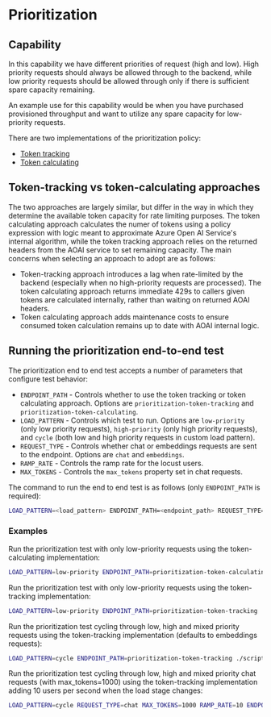 # Prioritization

## Capability

In this capability we have different priorities of request (high and low).
High priority requests should always be allowed through to the backend, while low priority requests should be allowed through only if there is sufficient spare capacity remaining.

An example use for this capability would be when you have purchased provisioned throughput and want to utilize any spare capacity for low-priority requests.

There are two implementations of the prioritization policy:
- [Token tracking](./prioritization-token-tracking.md)
- [Token calculating](./prioritization-token-calculating.md)

## Token-tracking vs token-calculating approaches

The two approaches are largely similar, but differ in the way in which they determine the available token capacity for rate limiting purposes. The token calculating approach calculates the numer of tokens using a policy expression with logic meant to approximate Azure Open AI Service's internal algorithm, while the token tracking approach relies on the returned headers from the AOAI service to set remaining capacity. The main concerns when selecting an approach to adopt are as follows:

- Token-tracking approach introduces a lag when rate-limited by the backend (especially when no high-priority requests are processed). The token calculating approach returns immediate 429s to callers given tokens are calculated internally, rather than waiting on returned AOAI headers.
- Token calculating approach adds maintenance costs to ensure consumed token calculation remains up to date with AOAI internal logic.

## Running the prioritization end-to-end test

The prioritization end to end test accepts a number of parameters that configure test behavior:

- `ENDPOINT_PATH` - Controls whether to use the token tracking or token calculating approach. Options are `prioritization-token-tracking` and `prioritization-token-calculating`.
- `LOAD_PATTERN` - Controls which test to run. Options are `low-priority` (only low priority requests), `high-priority` (only high priority requests), and `cycle` (both low and high priority requests in custom load pattern). 
- `REQUEST_TYPE` - Controls whether chat or embeddings requests are sent to the endpoint. Options are `chat` and `embeddings`.
- `RAMP_RATE` - Controls the ramp rate for the locust users. 
- `MAX_TOKENS` - Controls the `max_tokens` property set in chat requests.

The command to run the end to end test is as follows (only `ENDPOINT_PATH` is required):

```bash
LOAD_PATTERN=<load_pattern> ENDPOINT_PATH=<endpoint_path> REQUEST_TYPE=<request_type> RAMP_RATE=<ramp_rate> MAX_TOKENS=<max_tokens> ./scripts/run-end-to-end-prioritization.sh
```

### Examples

Run the prioritization test with only low-priority requests using the token-calculating implementation:

```bash
LOAD_PATTERN=low-priority ENDPOINT_PATH=prioritization-token-calculating ./scripts/run-end-to-end-prioritization.sh
```

Run the prioritization test with only low-priority requests using the token-tracking implementation:

```bash
LOAD_PATTERN=low-priority ENDPOINT_PATH=prioritization-token-tracking ./scripts/run-end-to-end-prioritization.sh
```

Run the prioritization test cycling through low, high and mixed priority requests using the token-tracking implementation (defaults to embeddings requests):

```bash
LOAD_PATTERN=cycle ENDPOINT_PATH=prioritization-token-tracking ./scripts/run-end-to-end-prioritization.sh
```

Run the prioritization test cycling through low, high and mixed priority chat requests (with max_tokens=1000) using the token-tracking implementation adding 10 users per second when the load stage changes:

```bash
LOAD_PATTERN=cycle REQUEST_TYPE=chat MAX_TOKENS=1000 RAMP_RATE=10 ENDPOINT_PATH=prioritization-token-tracking ./scripts/run-end-to-end-prioritization.sh
```




